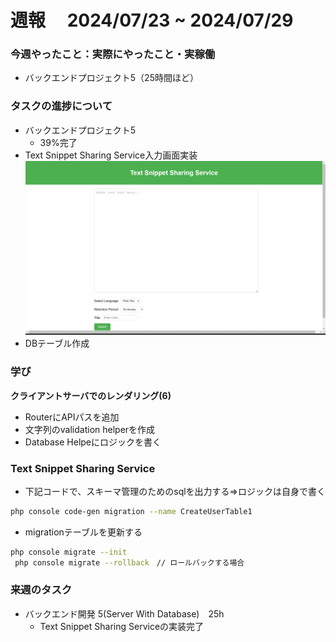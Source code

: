 # 週報　 2024/07/23 ~ 2024/07/29

### 今週やったこと：実際にやったこと・実稼働

- バックエンドプロジェクト5（25時間ほど）

### タスクの進捗について

- バックエンドプロジェクト5 
  - 39%完了
- Text Snippet Sharing Service入力画面実装
![alt text](image.png)
- DBテーブル作成

### 学び
**クライアントサーバでのレンダリング(6)**

- RouterにAPIパスを追加
- 文字列のvalidation helperを作成
- Database Helpeにロジックを書く

### **Text Snippet Sharing Service**

- 下記コードで、スキーマ管理のためのsqlを出力する⇒ロジックは自身で書く

```bash
php console code-gen migration --name CreateUserTable1
```

- migrationテーブルを更新する
```bash
php console migrate --init
 php console migrate --rollback　// ロールバックする場合
```
### 来週のタスク

- バックエンド開発 5(Server With Database)　25h
  - Text Snippet Sharing Serviceの実装完了